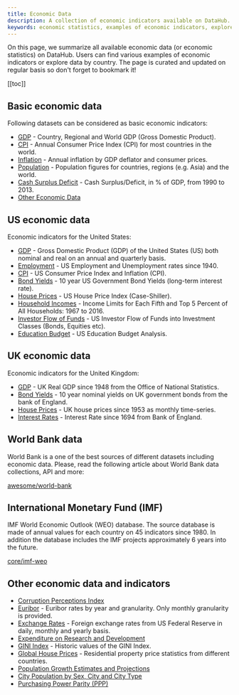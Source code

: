 ```yaml
---
title: Economic Data
description: A collection of economic indicators available on DataHub.
keywords: economic statistics, examples of economic indicators, explore data by country, basic economic indicators, US economic data, UK economic data, World Bank data
---
```


On this page, we summarize all available economic data (or economic statistics) on DataHub. Users can find various examples of economic indicators or explore data by country. The page is curated and updated on regular basis so don't forget to bookmark it!

[[toc]]

## Basic economic data

Following datasets can be considered as basic economic indicators:

* [GDP](/core/co2-ppm) - Country, Regional and World GDP (Gross Domestic Product).
* [CPI](/core/cpi) - Annual Consumer Price Index (CPI) for most countries in the world.
* [Inflation](/core/inflation) - Annual inflation by GDP deflator and consumer prices.
* [Population](/core/population) - Population figures for countries, regions (e.g. Asia) and the world.
* [Cash Surplus Deficit](/core/cash-surplus-deficit) - Cash Surplus/Deficit, in % of GDP, from 1990 to 2013.
* [Other Economic Data](#other-economic-data-and-indicators)

## US economic data

Economic indicators for the United States:

* [GDP](/core/gdp-us) - Gross Domestic Product (GDP) of the United States (US) both nominal and real on an annual and quarterly basis.
* [Employment](/core/employment-us) - US Employment and Unemployment rates since 1940.
* [CPI](/core/cpi-us) - US Consumer Price Index and Inflation (CPI).
* [Bond Yields](/core/bond-yields-us-10y) - 10 year US Government Bond Yields (long-term interest rate).
* [House Prices](/core/house-prices-us) - US House Price Index (Case-Shiller).
* [Household Incomes](/core/household-income-us-historical) - Income Limits for Each Fifth and Top 5 Percent of All Households: 1967 to 2016.
* [Investor Flow of Funds](/core/investor-flow-of-funds-us) - US Investor Flow of Funds into Investment Classes (Bonds, Equities etc).
* [Education Budget](/core/usa-education-budget-analysis) - US Education Budget Analysis.

## UK economic data

Economic indicators for the United Kingdom:

* [GDP](/core/gdp-uk) - UK Real GDP since 1948 from the Office of National Statistics.
* [Bond Yields](/core/bond-yields-uk-10y) - 10 year nominal yields on UK government bonds from the bank of England.
* [House Prices](/core/house-prices-uk) - UK house prices since 1953 as monthly time-series.
* [Interest Rates](/core/interest-rates-gb) - Interest Rate since 1694 from Bank of England.

## World Bank data

World Bank is a one of the best sources of different datasets including economic data. Please, read the following article about World Bank data collections, API and more:

[awesome/world-bank](/awesome/world-bank)

## International Monetary Fund (IMF)

IMF World Economic Outlook (WEO) database. The source database is made of annual values for each country on 45 indicators since 1980. In addition the database includes the IMF projects approximately 6 years into the future.

[core/imf-weo](/core/imf-weo)

## Other economic data and indicators

* [Corruption Perceptions Index](/core/corruption-perceptions-index)
* [Euribor](/core/euribor) - Euribor rates by year and granularity. Only monthly granularity is provided.
* [Exchange Rates](/core/exchange-rates) - Foreign exchange rates from US Federal Reserve in daily, monthly and yearly basis.
* [Expenditure on Research and Development](/core/expenditure-on-research-and-development)
* [GINI Index](/core/gini-index) - Historic values of the GINI Index.
* [Global House Prices](/core/house-prices-global) - Residential property price statistics from different countries.
* [Population Growth Estimates and Projections](/core/population-growth-estimates-and-projections)
* [City Population by Sex, City and City Type](/core/population-city)
* [Purchasing Power Parity (PPP)](/core/ppp)
